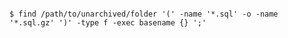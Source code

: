 <!-- usedin: [ _includes/_inlines/Databases/common/database-backup/database-backups_postgresql.md] -->


```

$ find /path/to/unarchived/folder '(' -name '*.sql' -o -name '*.sql.gz' ')' -type f -exec basename {} ';'    

```

